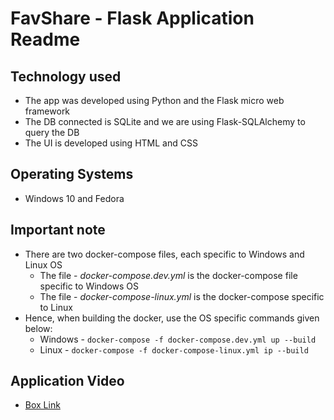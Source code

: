 # **FavShare - Flask Application Readme**

## **Technology used**
* The app was developed using Python and the Flask micro web framework
* The DB connected is SQLite and we are using Flask-SQLAlchemy to query the DB
* The UI is developed using HTML and CSS

## **Operating Systems**
* Windows 10 and Fedora

##  **Important note**
* There are two docker-compose files, each specific to Windows and Linux OS
    * The file - *docker-compose.dev.yml* is the docker-compose file specific to Windows OS
    * The file - *docker-compose-linux.yml* is the docker-compose specific to Linux
* Hence, when building the docker, use the OS specific commands given below:
    * Windows -  ```docker-compose -f docker-compose.dev.yml up --build```
    * Linux - ```docker-compose -f docker-compose-linux.yml ip --build``` 

## **Application Video**
* [Box Link](https://buffalo.box.com/s/p5x0sm07q9uy6b3xo7mvijivsdwiovtf)

